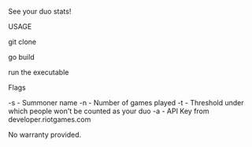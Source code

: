 See your duo stats!

USAGE

git clone

go build

run the executable

Flags

-s - Summoner name
-n - Number of games played
-t - Threshold under which people won't be counted as your duo
-a - API Key from developer.riotgames.com

No warranty provided.
